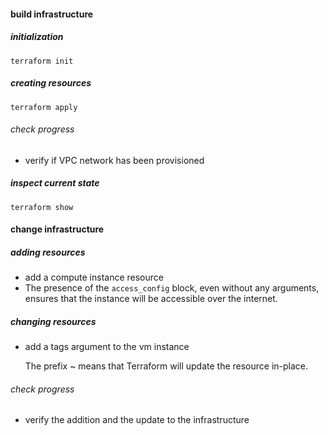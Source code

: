#### build infrastructure
##### initialization
	terraform init 

##### creating resources
	terraform apply

###### check progress
- verify if VPC network has been provisioned 

##### inspect current state
	terraform show

#### change infrastructure
##### adding resources
- add a compute instance resource
- The presence of the `access_config` block, even without any arguments, ensures that the instance will be accessible over the internet.

##### changing resources
- add a tags argument to the vm instance

	The prefix ~ means that Terraform will update the resource in-place. 
###### check progress
- verify the addition and the update to the infrastructure














